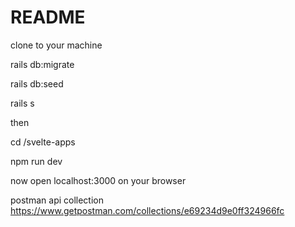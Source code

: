 # README

clone to your machine

rails db:migrate

rails db:seed

rails s

then

cd /svelte-apps

npm run dev

now open localhost:3000 on your browser 

postman api collection https://www.getpostman.com/collections/e69234d9e0ff324966fc
